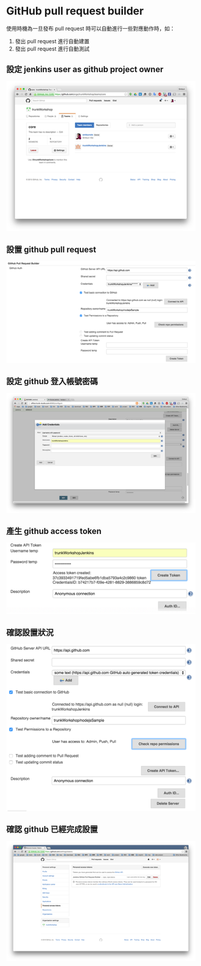 GitHub pull request builder
===========================

使用時機為一旦發布 pull request 時可以自動進行一些對應動作時，如：

1.	發出 pull request 進行自動建置
2.	發出 pull request 進行自動測試

設定 jenkins user as github project owner
-----------------------------------------

![](images/githubPullRequest/0_github_set_as_owner.png)

設置 github pull request
------------------------

![](images/githubPullRequest/1_setting.png)

設定 github 登入帳號密碼
------------------------

![](images/githubPullRequest/2_credentials.png)

產生 github access token
------------------------

![](images/githubPullRequest/3_access_token.png)

確認設置狀況
------------

![](images/githubPullRequest/4_test_integrate.png)

確認 github 已經完成設置
------------------------

![](images/githubPullRequest/5_github_token.png)
